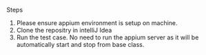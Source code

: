Steps
1. Please ensure appium environment is setup on machine.
2. Clone the repositry in intelliJ Idea
3. Run the test case. No need to run the appium server as it will be automatically start and stop from base class.
